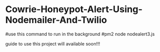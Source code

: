 # Cowrie-Honeypot-Alert-Using-Nodemailer-And-Twilio

#use this command to run in the background
#pm2 node nodealert3.js

guide to use this project will available soon!!!
